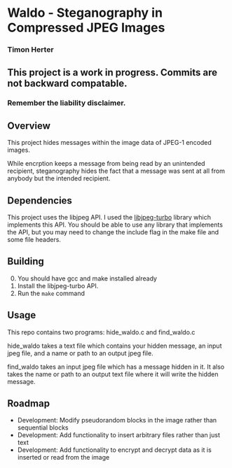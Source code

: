 # Waldo - Steganography in Compressed JPEG Images
### Timon Herter

## This project is a work in progress. Commits are not backward compatable.
### Remember the liability disclaimer.

## Overview
This project hides messages within the image data of JPEG-1 encoded images.

While encrption keeps a message from being read by an unintended recipient, steganography hides the fact that a message
was sent at all from anybody but the intended recipient.


## Dependencies

This project uses the libjpeg API. I used the [libjpeg-turbo](https://libjpeg-turbo.org/) library which implements this
API. You should be able to use any library that implements the API, but you may need to change the include flag in the
make file and some file headers.


## Building

0. You should have gcc and make installed already
1. Install the libjpeg-turbo API.
2. Run the `make` command


## Usage

This repo contains two programs: hide_waldo.c and find_waldo.c

hide_waldo takes a text file which contains your hidden message, an input jpeg file, and a name or path to an
output jpeg file.

find_waldo takes an input jpeg file which has a message hidden in it. It also takes the name or path to an output text
file where it will write the hidden message.


## Roadmap

+ Development: Modify pseudorandom blocks in the image rather than sequential blocks
+ Development: Add functionality to insert arbitrary files rather than just text
+ Development: Add functionality to encrypt and decrypt data as it is inserted or read from the image
